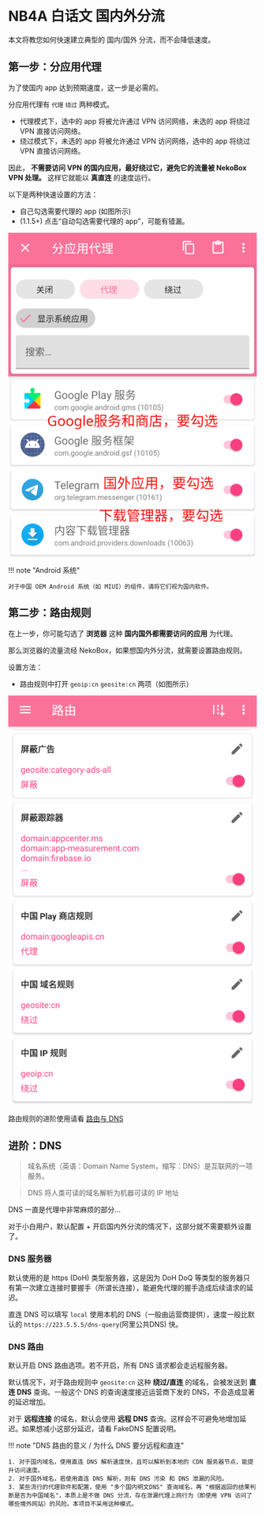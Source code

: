 # NB4A 白话文 国内外分流

本文将教您如何快速建立典型的 国内/国外 分流，而不会降低速度。

## 第一步：分应用代理

为了使国内 app 达到预期速度，这一步是必需的。

分应用代理有 `代理` `绕过` 两种模式。

* 代理模式下，选中的 app 将被允许通过 VPN 访问网络，未选的 app 将绕过 VPN 直接访问网络。
* 绕过模式下，未选的 app 将被允许通过 VPN 访问网络，选中的 app 将绕过 VPN 直接访问网络。

因此， **不需要访问 VPN 的国内应用，最好绕过它，避免它的流量被 NekoBox VPN 处理。** 这样它就能以 **真直连** 的速度运行。

以下是两种快速设置的方法：

* 自己勾选需要代理的 app (如图所示)
* (1.1.5+) 点击“自动勾选需要代理的 app”，可能有错漏。

<img src="/assets/images/nb4a-bhw-domestic-1.png" />

!!! note "Android 系统"

    对于中国 OEM Android 系统（如 MIUI）的组件，请将它们视为国内软件。

## 第二步：路由规则

在上一步，你可能勾选了 **浏览器** 这种 **国内国外都需要访问的应用** 为代理。

那么浏览器的流量流经 NekoBox，如果想国内外分流，就需要设置路由规则。

设置方法：

* 路由规则中打开 `geoip:cn` `geosite:cn` 两项（如图所示）

<img src="/assets/images/nb4a-bhw-domestic-2.png" />

路由规则的进阶使用请看 [路由与 DNS](/nb4a-route/)

## 进阶：DNS

> 域名系统（英语：Domain Name System，缩写：DNS）是互联网的一项服务。

> DNS 将人类可读的域名解析为机器可读的 IP 地址

DNS 一直是代理中非常麻烦的部分...

对于小白用户，默认配置 + 开启国内外分流的情况下，这部分就不需要额外设置了。

### DNS 服务器

默认使用的是 https (DoH) 类型服务器，这是因为 DoH DoQ 等类型的服务器只有第一次建立连接时要握手（所谓长连接），能避免代理的握手造成后续请求的延迟。

直连 DNS 可以填写 `local` 使用本机的 DNS（一般由运营商提供），速度一般比默认的 `https://223.5.5.5/dns-query`(阿里公共DNS) 快。

### DNS 路由

默认开启 DNS 路由选项。若不开启，所有 DNS 请求都会走远程服务器。

默认情况下，对于路由规则中 `geosite:cn` 这种 **绕过/直连** 的域名，会被发送到 **直连 DNS** 查询。一般这个 DNS 的查询速度接近运营商下发的 DNS，不会造成显著的延迟增加。

对于 **远程连接** 的域名，默认会使用 **远程 DNS** 查询。这样会不可避免地增加延迟。如果想减小这部分延迟，请看 FakeDNS 配置说明。

!!! note "DNS 路由的意义 / 为什么 DNS 要分远程和直连"

    1. 对于国内域名，使用直连 DNS 解析速度快，且可以解析到本地的 CDN 服务器节点，能提升访问速度。
    2. 对于国外域名，若使用直连 DNS 解析，则有 DNS 污染 和 DNS 泄漏的风险。
    3. 某些流行的代理软件和配置，使用 "多个国内明文DNS" 查询域名，再 "根据返回的结果判断是否为中国域名"，本质上是不做 DNS 分流，存在泄漏代理上网行为（即使用 VPN 访问了哪些境外网站）的风险。本项目不采用这种模式。
